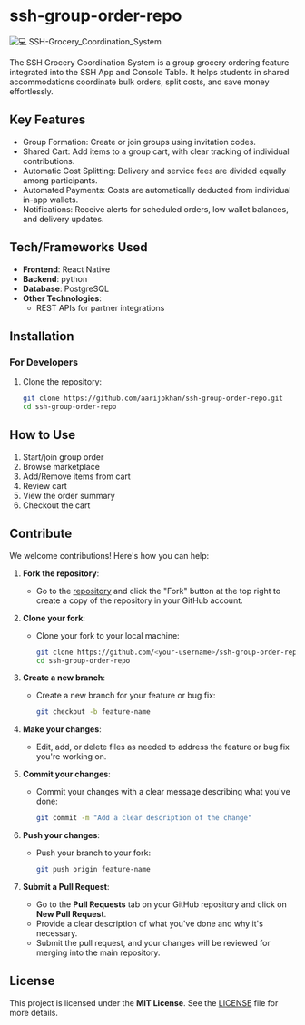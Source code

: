# ssh-group-order-repo


![💻 SSH-Grocery_Coordination_System](https://github.com/user-attachments/assets/bfd135cb-16da-4807-ad92-fa367c5405b0)


The SSH Grocery Coordination System is a group grocery ordering feature integrated into the SSH App and Console Table. It helps students in shared accommodations coordinate bulk orders, split costs, and save money effortlessly.


## Key Features

- Group Formation: Create or join groups using invitation codes.  
- Shared Cart: Add items to a group cart, with clear tracking of individual contributions.
- Automatic Cost Splitting: Delivery and service fees are divided equally among participants. 
- Automated Payments: Costs are automatically deducted from individual in-app wallets.
- Notifications: Receive alerts for scheduled orders, low wallet balances, and delivery updates.


## Tech/Frameworks Used  
- **Frontend**: React Native  
- **Backend**: python 
- **Database**: PostgreSQL  
- **Other Technologies**:  
  - REST APIs for partner integrations


 
## Installation  

### For Developers  
1. Clone the repository:  
   ```bash  
   git clone https://github.com/aarijokhan/ssh-group-order-repo.git  
   cd ssh-group-order-repo


## How to Use  
1. Start/join group order 
2. Browse marketplace  
3. Add/Remove items from cart 
4. Review cart  
5. View the order summary  
6. Checkout the cart  

   


## Contribute  
We welcome contributions! Here's how you can help:

1. **Fork the repository**:
   - Go to the [repository](https://github.com/aarijokhan/ssh-group-order-repo) and click the "Fork" button at the top right to create a copy of the repository in your GitHub account.

2. **Clone your fork**:
   - Clone your fork to your local machine:
     ```bash
     git clone https://github.com/<your-username>/ssh-group-order-repo.git
     cd ssh-group-order-repo
     ```

3. **Create a new branch**:
   - Create a new branch for your feature or bug fix:
     ```bash
     git checkout -b feature-name
     ```

4. **Make your changes**:
   - Edit, add, or delete files as needed to address the feature or bug fix you're working on.

5. **Commit your changes**:
   - Commit your changes with a clear message describing what you've done:
     ```bash
     git commit -m "Add a clear description of the change"
     ```

6. **Push your changes**:
   - Push your branch to your fork:
     ```bash
     git push origin feature-name
     ```

7. **Submit a Pull Request**:
   - Go to the **Pull Requests** tab on your GitHub repository and click on **New Pull Request**.
   - Provide a clear description of what you've done and why it's necessary.
   - Submit the pull request, and your changes will be reviewed for merging into the main repository.


## License  
This project is licensed under the **MIT License**. See the [LICENSE](LICENSE) file for more details.  

  
